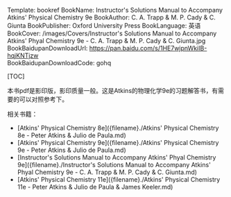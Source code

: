 Template: bookref
BookName: Instructor's Solutions Manual to Accompany Atkins' Physical Chemistry 9e
BookAuthor: C. A. Trapp & M. P. Cady & C. Giunta
BookPublisher: Oxford University Press
BookLanguage: 英语
BookCover: /images/Covers/Instructor's Solutions Manual to Accompany Atkins' Phyal Chemistry 9e - C. A. Trapp & M. P. Cady & C. Giunta.jpg
BookBaidupanDownloadUrl: https://pan.baidu.com/s/1HE7wjpnWkiIB-hqjKNTjzw  
BookBaidupanDownloadCode: gohq

[TOC]

本书pdf是影印版，影印质量一般。这是Atkins的物理化学9e的习题解答书，有需要的可以对照参考下。

相关书籍：

- [Atkins' Physical Chemistry 8e]({filename}./Atkins' Physical Chemistry 8e - Peter Atkins & Julio de Paula.md)
- [Atkins' Physical Chemistry 9e]({filename}./Atkins' Physical Chemistry 9e - Peter Atkins & Julio de Paula.md)
- [Instructor's Solutions Manual to Accompany Atkins' Phyal Chemistry 9e]({filename}./Instructor's Solutions Manual to Accompany Atkins' Phyal Chemistry 9e - C. A. Trapp & M. P. Cady & C. Giunta.md)
- [Atkins' Physical Chemistry 11e]({filename}./Atkins' Physical Chemistry 11e - Peter Atkins & Julio de Paula & James Keeler.md)




